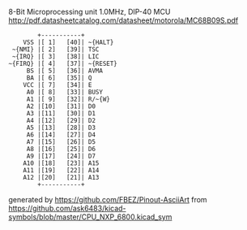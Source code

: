 8-Bit Microprocessing unit 1.0MHz, DIP-40
MCU
http://pdf.datasheetcatalog.com/datasheet/motorola/MC68B09S.pdf


	        +-----------+
	    VSS |[ 1]   [40]| ~{HALT}
	 ~{NMI} |[ 2]   [39]| TSC
	 ~{IRQ} |[ 3]   [38]| LIC
	~{FIRQ} |[ 4]   [37]| ~{RESET}
	     BS |[ 5]   [36]| AVMA
	     BA |[ 6]   [35]| Q
	    VCC |[ 7]   [34]| E
	     A0 |[ 8]   [33]| BUSY
	     A1 |[ 9]   [32]| R/~{W}
	     A2 |[10]   [31]| D0
	     A3 |[11]   [30]| D1
	     A4 |[12]   [29]| D2
	     A5 |[13]   [28]| D3
	     A6 |[14]   [27]| D4
	     A7 |[15]   [26]| D5
	     A8 |[16]   [25]| D6
	     A9 |[17]   [24]| D7
	    A10 |[18]   [23]| A15
	    A11 |[19]   [22]| A14
	    A12 |[20]   [21]| A13
	        +-----------+


generated by https://github.com/FBEZ/Pinout-AsciiArt from https://github.com/ask6483/kicad-symbols/blob/master/CPU_NXP_6800.kicad_sym